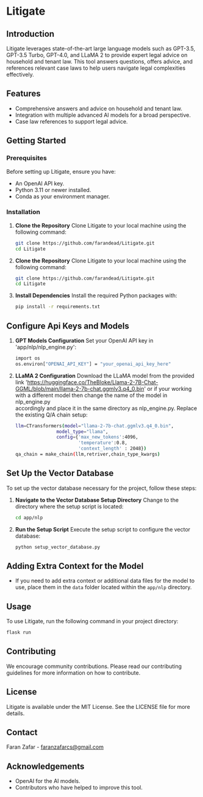 # Litigate

## Introduction
Litigate leverages state-of-the-art large language models such as GPT-3.5, GPT-3.5 Turbo, GPT-4.0, and LLaMA 2 to provide expert legal advice on household and tenant law. This tool answers questions, offers advice, and references relevant case laws to help users navigate legal complexities effectively.

## Features
- Comprehensive answers and advice on household and tenant law.
- Integration with multiple advanced AI models for a broad perspective.
- Case law references to support legal advice.

## Getting Started

### Prerequisites
Before setting up Litigate, ensure you have:
- An OpenAI API key.
- Python 3.11 or newer installed.
- Conda as your environment manager.

### Installation

1. **Clone the Repository**
   Clone Litigate to your local machine using the following command:
   ```bash
   git clone https://github.com/farandead/Litigate.git
   cd Litigate
1. **Clone the Repository**
   Clone Litigate to your local machine using the following command:
   ```bash
   git clone https://github.com/farandead/Litigate.git
   cd Litigate
3. **Install Dependencies**
   Install the required Python packages with:
   ```bash
   pip install -r requirements.txt

## Configure Api Keys and Models
1. **GPT Models Configuration**
   Set your OpenAI API key in 'app/nlp/nlp_engine.py':
   ```bash
   import os
   os.environ["OPENAI_API_KEY"] = "your_openai_api_key_here"
2. **LLaMA 2 Configuration**
   Download the LLaMA model from the provided link 'https://huggingface.co/TheBloke/Llama-2-7B-Chat-GGML/blob/main/llama-2-7b-chat.ggmlv3.q4_0.bin' or if your working with a different model then change the name of the model in nlp_engine.py    
   accordingly and place it in the same directory as nlp_engine.py. Replace the existing Q/A chain setup:
   ```bash
   llm=CTransformers(model="llama-2-7b-chat.ggmlv3.q4_0.bin",
                  model_type="llama",
                  config={'max_new_tokens':4096,
                          'temperature':0.8,
                          'context_length' : 2048})
   qa_chain = make_chain(llm,retriver,chain_type_kwargs)

## Set Up the Vector Database

To set up the vector database necessary for the project, follow these steps:

1. **Navigate to the Vector Database Setup Directory**
   Change to the directory where the setup script is located:
   ```bash
   cd app/nlp
   ```

2. **Run the Setup Script**
   Execute the setup script to configure the vector database:
   ```bash
   python setup_vector_database.py
   ```

## Adding Extra Context for the Model

- If you need to add extra context or additional data files for the model to use, place them in the `data` folder located within the `app/nlp` directory.

## Usage

To use Litigate, run the following command in your project directory:
```bash
flask run
```

## Contributing

We encourage community contributions. Please read our contributing guidelines for more information on how to contribute.

## License

Litigate is available under the MIT License. See the LICENSE file for more details.

## Contact

Faran Zafar - faranzafarcs@gmail.com

## Acknowledgements

- OpenAI for the AI models.
- Contributors who have helped to improve this tool.




